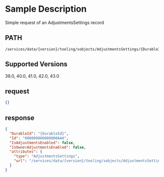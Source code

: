 # Sample Description
Simple request of an AdjustmentsSettings record

## PATH
```
/services/data/{version}/tooling/sobjects/AdjustmentsSettings/{DurableId}
```
## Supported Versions
39.0, 40.0, 41.0, 42.0, 43.0

## request
 ```json
 {}
```

## response
```json
{
  "DurableId": "{DurableId}",
  "Id": "000000000000000AAA",
  "IsAdjustmentsEnabled": false,
  "IsOwnerAdjustmentsEnabled": false,
  "attributes": {
    "type": "AdjustmentsSettings",
    "url": "/services/data/{version}/tooling/sobjects/AdjustmentsSettings/{DurableId}"
  }
}
```
